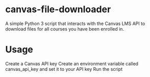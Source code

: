 # canvas-file-downloader
A simple Python 3 script that interacts with the Canvas LMS API to download files for all courses you have been enrolled in.

# Usage
Create a Canvas API key
Create an environment variable called canvas_api_key and set it to your API key
Run the script
